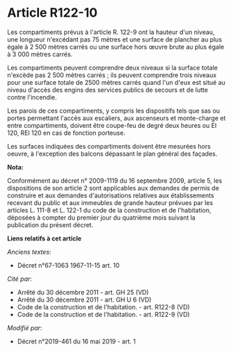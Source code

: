 # Article R122-10

Les compartiments prévus à l'article R. 122-9 ont la hauteur d'un niveau, une longueur n'excédant pas 75 mètres et une
surface de plancher au plus égale à 2 500 mètres carrés ou une surface hors œuvre brute au plus égale à 3 000 mètres carrés. 

Les compartiments peuvent comprendre deux niveaux si la surface totale n'excède pas 2 500 mètres carrés ; ils peuvent
comprendre trois niveaux pour une surface totale de 2500 mètres carrés quand l'un d'eux est situé au niveau d'accès des
engins des services publics de secours et de lutte contre l'incendie. 

Les parois de ces compartiments, y compris les dispositifs tels que sas ou portes permettant l'accès aux escaliers, aux
ascenseurs et monte-charge et entre compartiments, doivent être coupe-feu de degré deux heures ou EI 120, REI 120 en cas de
fonction porteuse. 

Les surfaces indiquées des compartiments doivent être mesurées hors oeuvre, à l'exception des balcons dépassant le plan
général des façades.

**Nota:**

Conformément au décret n° 2009-1119 du 16 septembre 2009, article 5, les dispositions de son article 2 sont applicables aux
demandes de permis de construire et aux demandes d'autorisations relatives aux établissements recevant du public et aux
immeubles de grande hauteur prévues par les articles L. 111-8 et L. 122-1 du code de la construction et de l'habitation,
déposées à compter du premier jour du quatrième mois suivant la publication du présent décret.

**Liens relatifs à cet article**

_Anciens textes_:

  - Décret n°67-1063 1967-11-15 art. 10

_Cité par_:

  - Arrêté du 30 décembre 2011 - art. GH 25 (VD)
  - Arrêté du 30 décembre 2011 - art. GH U 6 (VD)
  - Code de la construction et de l'habitation. - art. R122-8 (VD)
  - Code de la construction et de l'habitation. - art. R122-9 (VD)

_Modifié par_:

  - Décret n°2019-461 du 16 mai 2019 - art. 1
